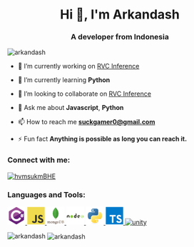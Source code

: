 <h1 align="center">Hi 👋, I'm Arkandash</h1>
<h3 align="center">A developer from Indonesia</h3>

<p align="left"> <img src="https://komarev.com/ghpvc/?username=arkandash&label=Profile%20views&color=0e75b6&style=flat" alt="arkandash" /> </p>

- 🔭 I’m currently working on [RVC Inference](https://github.com/ArkanDash/Multi-Model-RVC-Inference)

- 🌱 I’m currently learning **Python**

- 👯 I’m looking to collaborate on [RVC Inference](https://github.com/ArkanDash/Multi-Model-RVC-Inference)

- 💬 Ask me about **Javascript**, **Python**

- 📫 How to reach me **suckgamer0@gmail.com**

- ⚡ Fun fact **Anything is possible as long you can reach it.**

<h3 align="left">Connect with me:</h3>
<p align="left">
<a href="https://discord.gg/hvmsukmBHE" target="blank"><img align="center" src="https://raw.githubusercontent.com/rahuldkjain/github-profile-readme-generator/master/src/images/icons/Social/discord.svg" alt="hvmsukmBHE" height="30" width="40" /></a>
</p>

<h3 align="left">Languages and Tools:</h3>
<p align="left"> <a href="https://www.w3schools.com/cs/" target="_blank" rel="noreferrer"> <img src="https://raw.githubusercontent.com/devicons/devicon/master/icons/csharp/csharp-original.svg" alt="csharp" width="40" height="40"/> </a> <a href="https://developer.mozilla.org/en-US/docs/Web/JavaScript" target="_blank" rel="noreferrer"> <img src="https://raw.githubusercontent.com/devicons/devicon/master/icons/javascript/javascript-original.svg" alt="javascript" width="40" height="40"/> </a> <a href="https://www.mongodb.com/" target="_blank" rel="noreferrer"> <img src="https://raw.githubusercontent.com/devicons/devicon/master/icons/mongodb/mongodb-original-wordmark.svg" alt="mongodb" width="40" height="40"/> </a> <a href="https://nodejs.org" target="_blank" rel="noreferrer"> <img src="https://raw.githubusercontent.com/devicons/devicon/master/icons/nodejs/nodejs-original-wordmark.svg" alt="nodejs" width="40" height="40"/> </a> <a href="https://www.python.org" target="_blank" rel="noreferrer"> <img src="https://raw.githubusercontent.com/devicons/devicon/master/icons/python/python-original.svg" alt="python" width="40" height="40"/> </a> <a href="https://www.typescriptlang.org/" target="_blank" rel="noreferrer"> <img src="https://raw.githubusercontent.com/devicons/devicon/master/icons/typescript/typescript-original.svg" alt="typescript" width="40" height="40"/> </a> <a href="https://unity.com/" target="_blank" rel="noreferrer"> <img src="https://www.vectorlogo.zone/logos/unity3d/unity3d-icon.svg" alt="unity" width="40" height="40"/> </a> </p>

<p><img align="left" src="https://github-readme-stats.vercel.app/api/top-langs?username=arkandash&show_icons=true&locale=en&layout=compact" alt="arkandash" /></p>

<p>&nbsp;<img align="center" src="https://github-readme-stats.vercel.app/api?username=arkandash&show_icons=true&bg_color=000000&locale=en" alt="arkandash" /></p>
